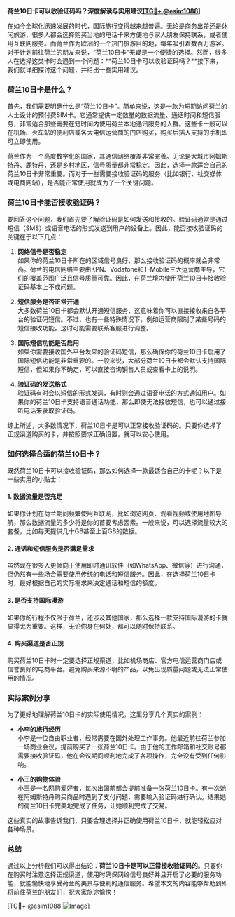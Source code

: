 **荷兰10日卡可以收验证码吗？深度解读与实用建议[[TG💪+ @esim1088](https://t.me/s/esim1088)]**

在如今全球化迅速发展的时代，国际旅行变得越来越普遍。无论是商务出差还是休闲旅游，很多人都会选择购买当地的电话卡来方便地与家人朋友保持联系，或者使用互联网服务。而荷兰作为欧洲的一个热门旅游目的地，每年吸引着数百万游客。对于计划前往荷兰的朋友来说，“荷兰10日卡”无疑是一个便捷的选择。然而，很多人在选择这类卡时会遇到一个问题：**荷兰10日卡可以收验证码吗？**接下来，我们就详细探讨这个问题，并给出一些实用建议。

### 荷兰10日卡是什么？

首先，我们需要明确什么是“荷兰10日卡”。简单来说，这是一款为短期访问荷兰的人士设计的预付费SIM卡。它通常提供一定数量的数据流量、通话时间和短信服务，非常适合那些需要在短时间内使用荷兰本地通讯服务的人群。这些卡一般可以在机场、火车站的便利店或各大电信运营商的门店购买，购买后插入支持的手机即可立即使用。

荷兰作为一个高度数字化的国家，其通信网络覆盖非常完善。无论是大城市阿姆斯特丹、鹿特丹，还是乡村地区，信号质量都非常稳定。因此，选择一款适合自己的荷兰10日卡非常重要。而对于一些需要接收验证码的服务（比如银行、社交媒体或电商网站），是否能正常使用就成为了一个关键问题。

### 荷兰10日卡能否接收验证码？

要回答这个问题，我们首先要了解验证码是如何发送和接收的。验证码通常是通过短信（SMS）或语音电话的形式发送到用户的设备上。因此，能否接收验证码的关键在于以下几点：

1. **网络信号是否稳定**  
   如果你的荷兰10日卡所在的区域信号良好，那么接收验证码的概率就会非常高。荷兰的电信网络主要由KPN、Vodafone和T-Mobile三大运营商主导，它们的覆盖范围广泛且信号质量可靠。因此，在荷兰境内使用荷兰10日卡接收验证码基本上不成问题。

2. **短信服务是否正常开通**  
   大多数荷兰10日卡都会默认开通短信服务，这意味着你可以直接接收来自各平台的验证码短信。不过，也有一些特殊情况下，例如运营商限制了某些号码的短信接收功能，这时可能需要联系客服进行调整。

3. **国际短信功能是否启用**  
   如果你需要接收国外平台发来的验证码短信，那么确保你的荷兰10日卡启用了国际短信功能是非常重要的。一般来说，大部分荷兰10日卡都会默认支持国际短信，但如果你不确定，可以直接咨询销售人员或查看卡上的说明。

4. **验证码的发送格式**  
   验证码有时会以短信的形式发送，有时则会通过语音电话的方式通知用户。如果你的荷兰10日卡支持语音通话功能，那么即使无法接收短信，也可以通过接听电话来获取验证码。

综上所述，大多数情况下，荷兰10日卡是可以正常接收验证码的。只要你选择了正规渠道购买的卡，并按照要求正确设置，就可以安心使用。

### 如何选择合适的荷兰10日卡？

既然荷兰10日卡可以接收验证码，那么如何选择一款最适合自己的卡呢？以下是一些实用的小贴士：

#### 1. 数据流量是否充足
如果你计划在荷兰期间频繁使用互联网，比如浏览网页、观看视频或使用地图导航，那么数据流量的多少将是你的首要考虑因素。一般来说，可以选择流量较大的套餐，比如每天提供几十GB甚至上百GB的数据。

#### 2. 通话和短信服务是否满足需求
虽然现在很多人更倾向于使用即时通讯软件（如WhatsApp、微信等）进行沟通，但仍然有一些场合需要使用传统的电话和短信服务。因此，在选择荷兰10日卡时，最好根据自己的实际需求来决定通话和短信的额度。

#### 3. 是否支持国际漫游
如果你的行程不仅限于荷兰，还涉及其他国家，那么选择一款支持国际漫游的卡就显得尤为重要。这样，无论你身在何处，都可以随时保持联系。

#### 4. 购买渠道是否正规
购买荷兰10日卡时一定要选择正规渠道，比如机场商店、官方电信运营商门店或信誉良好的电商平台。避免购买来源不明的产品，以免出现质量问题或无法正常使用的情况。

### 实际案例分享

为了更好地理解荷兰10日卡的实际使用情况，这里分享几个真实的案例：

- **小李的旅行经历**  
  小李是一位自由职业者，经常需要在国外处理工作事务。他最近前往荷兰参加一场商业会议，提前购买了一张荷兰10日卡。由于他的工作邮箱和社交账号都需要接收验证码，他在会议期间顺利地完成了各项操作，完全没有受到任何影响。

- **小王的购物体验**  
  小王是一名网购爱好者，每次出国前都会提前准备一张荷兰10日卡。有一次她在阿姆斯特丹购买商品时遇到了支付问题，需要输入验证码进行确认。结果她的荷兰10日卡完美地完成了任务，让她顺利完成了交易。

这些真实的故事告诉我们，只要合理选择并正确使用荷兰10日卡，就能轻松应对各种场景。

### 总结

通过以上分析我们可以得出结论：**荷兰10日卡是可以正常接收验证码的**。只要你在购买时注意选择正规渠道，使用时确保网络信号良好并且开启了必要的服务功能，就能愉快地享受荷兰的美景与便利的通信服务。希望本文的内容能够帮助到即将前往荷兰的朋友们，祝大家旅途愉快！

[[TG💪+ @esim1088](https://t.me/s/esim1088) ![Image](https://i.postimg.cc/4NQfJmqS/Snipaste-2025-05-13-00-14-12.png)]